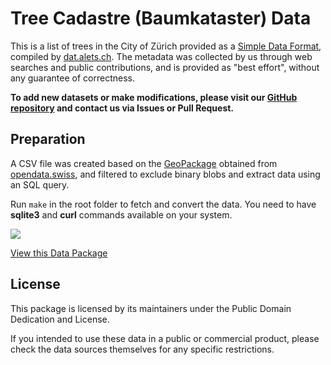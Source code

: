 # Tree Cadastre (Baumkataster) Data

This is a list of trees in the City of Zürich provided as a [Simple Data Format](http://dataprotocols.readthedocs.io/en/latest/simple-data-format.html), compiled by [dat.alets.ch](https://dat.alets.ch). The metadata was collected by us through web searches and public contributions, and is provided as "best effort", without any guarantee of correctness.

**To add new datasets or make modifications, please visit our [GitHub repository](https://github.com/schoolofdata-ch/baumkataster-data) and contact us via Issues or Pull Request.**

## Preparation

A CSV file was created based on the [GeoPackage](https://www.stadt-zuerich.ch/portal/de/index/ogd/werkstatt/gpkg.html) obtained from [opendata.swiss](https://opendata.swiss/de/dataset/baumkataster-der-stadt-zurich), and filtered to exclude binary blobs and extract data using an SQL query.

Run `make` in the root folder to fetch and convert the data. You need to have **sqlite3** and **curl** commands available on your system.

[![](https://assets.okfn.org/p/data/img/logo.png)](https://data.okfn.org/tools/view?url=https%3A%2F%2Fraw.githubusercontent.com%2Fschoolofdata-ch%2Fbaumkataster-data%2Fmaster%2Fdatapackage.json)

[View this Data Package ](https://data.okfn.org/tools/view?url=https%3A%2F%2Fraw.githubusercontent.com%2Fschoolofdata-ch%2Fbaumkataster-data%2Fmaster%2Fdatapackage.json)

## License

This package is licensed by its maintainers under the Public Domain Dedication
and License.

If you intended to use these data in a public or commercial product, please
check the data sources themselves for any specific restrictions.
